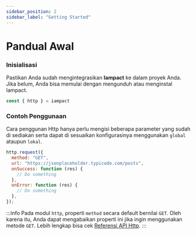 ```yaml
---
sidebar_position: 2
sidebar_label: "Getting Started"
---
```


# Pandual Awal

### Inisialisasi

Pastikan Anda sudah mengintegrasikan **Iampact** ke dalam proyek Anda. Jika belum, Anda bisa memulai dengan mengunduh atau menginstal Iampact.

```js
const { http } = iampact
```

### Contoh Penggunaan
Cara penggunan Http hanya perlu mengisi beberapa parameter yang sudah di sediakan serta dapat di sesuaikan konfigurasinya menggunakan `global` ataupun `lokal`.

```js
http.request({
  method: "GET",
  url: "https://jsonplaceholder.typicode.com/posts",
  onSuccess: function (res) {
    // Do something
  },
  onError: function (res) {
    // Do something
  },
});
```

:::info
Pada modul `http`, properti `method` secara default bernilai `GET`. Oleh karena itu, Anda dapat mengabaikan properti ini jika ingin menggunakan metode `GET`. Lebih lengkap bisa cek [Referensi API Http](api-reference.md).
:::
